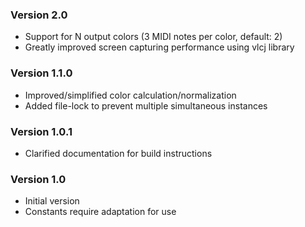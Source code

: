 ### Version 2.0
- Support for N output colors (3 MIDI notes per color, default: 2)
- Greatly improved screen capturing performance using vlcj library

### Version 1.1.0
- Improved/simplified color calculation/normalization
- Added file-lock to prevent multiple simultaneous instances

### Version 1.0.1
- Clarified documentation for build instructions

### Version 1.0
- Initial version
- Constants require adaptation for use